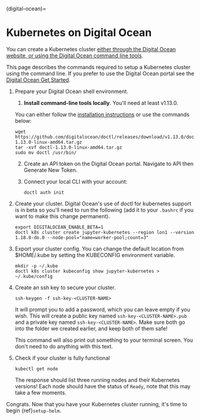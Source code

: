 (digital-ocean)=

# Kubernetes on Digital Ocean

You can create a Kubernetes cluster [either through the Digital Ocean website, or using the Digital Ocean command line tools](https://www.digitalocean.com/).

This page describes the commands required to setup a Kubernetes cluster using the command line.
If you prefer to use the Digital Ocean portal see the [Digital Ocean Get Started](https://www.digitalocean.com/products/kubernetes).

1. Prepare your Digital Ocean shell environment.

   1. **Install command-line tools locally**. You'll need at least v1.13.0.

   You can either follow the [installation instructions](https://github.com/digitalocean/doctl/blob/main/README.md) or use the commands below:

   ```
   wget https://github.com/digitalocean/doctl/releases/download/v1.13.0/doctl-1.13.0-linux-amd64.tar.gz
   tar -xvf doctl-1.13.0-linux-amd64.tar.gz
   sudo mv doctl /usr/bin/
   ```

   2. Create an API token on the Digital Ocean portal. Navigate to API then Generate New Token.
   3. Connect your local CLI with your account:

      ```
      doctl auth init
      ```

2. Create your cluster.
   Digital Ocean's use of doctl for kubernetes support is in beta so you'll need to run the following (add it to your `.bashrc` if you want to make this change permanent).

   ```
   export DIGITALOCEAN_ENABLE_BETA=1
   doctl k8s cluster create jupyter-kubernetes --region lon1 --version 1.18.8-do.0 --node-pool="name=worker-pool;count=3"
   ```

3. Export your cluster config.
   You can change the default location from $HOME/.kube by setting the KUBECONFIG environment variable.

   ```
   mkdir -p ~/.kube
   doctl k8s cluster kubeconfig show jupyter-kubernetes > ~/.kube/config
   ```

4. Create an ssh key to secure your cluster.

   ```
   ssh-keygen -f ssh-key-<CLUSTER-NAME>
   ```

   It will prompt you to add a password, which you can leave empty if you wish.
   This will create a public key named `ssh-key-<CLUSTER-NAME>.pub` and a private key named
   `ssh-key-<CLUSTER-NAME>`. Make sure both go into the folder we created earlier,
   and keep both of them safe!

   This command will also print out something to your terminal screen. You
   don't need to do anything with this text.

5. Check if your cluster is fully functional

   ```
   kubectl get node
   ```

   The response should list three running nodes and their Kubernetes versions!
   Each node should have the status of `Ready`, note that this may take a
   few moments.

Congrats. Now that you have your Kubernetes cluster running, it's time to
begin {ref}`setup-helm`.
